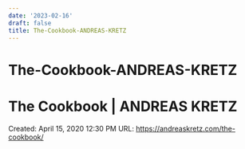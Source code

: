 ```yaml
---
date: '2023-02-16'
draft: false
title: The-Cookbook-ANDREAS-KRETZ
---
```


# The-Cookbook-ANDREAS-KRETZ

# The Cookbook | ANDREAS KRETZ
Created: April 15, 2020 12:30 PM
URL: https://andreaskretz.com/the-cookbook/
